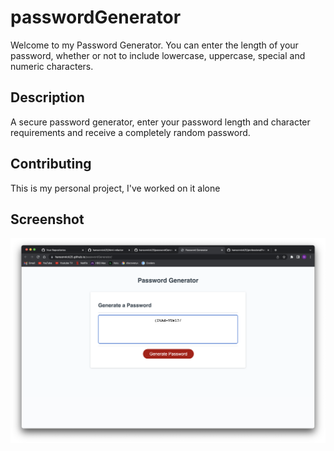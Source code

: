 # passwordGenerator

Welcome to my Password Generator. You can enter the length of your password, whether or not to include lowercase, uppercase, special and numeric characters.

## Description

A secure password generator, enter your password length and character requirements and receive a completely random password.

## Contributing

This is my personal project, I've worked on it alone

## Screenshot

![website screenshot](assets/images/websiteScreenshot.png)
